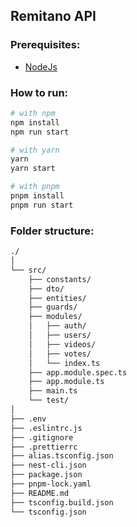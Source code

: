 ## Remitano API

### Prerequisites:

- [NodeJs](https://nodejs.org)

### How to run:

```bash
# with npm
npm install
npm run start

# with yarn
yarn
yarn start

# with pnpm
pnpm install
pnpm run start
```

### Folder structure:

```sh
./
│
└── src/
    ├── constants/
    ├── dto/
    ├── entities/
    ├── guards/
    ├── modules/
    │   ├── auth/
    │   ├── users/
    │   ├── videos/
    │   ├── votes/
    │   └── index.ts
    ├── app.module.spec.ts
    ├── app.module.ts
    ├── main.ts
    └── test/
│
├── .env
├── .eslintrc.js
├── .gitignore
├── .prettierrc
├── alias.tsconfig.json
├── nest-cli.json
├── package.json
├── pnpm-lock.yaml
├── README.md
├── tsconfig.build.json
└── tsconfig.json

````
